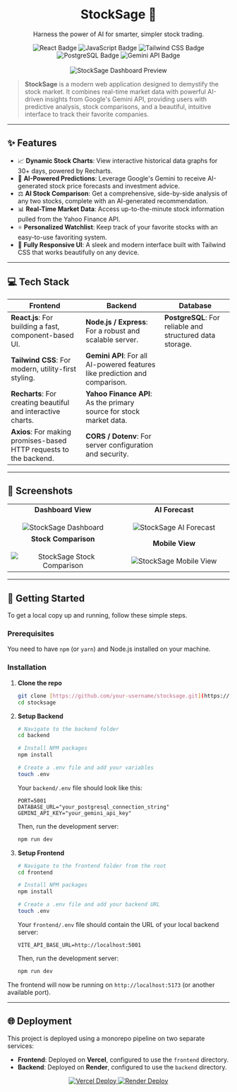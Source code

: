 <div align="center">
  
  <h1>
    StockSage 🌿
  </h1>
  <p>
    Harness the power of AI for smarter, simpler stock trading.
  </p>

  <div>
    <img src="https://img.shields.io/badge/React-20232A?style=for-the-badge&logo=react&logoColor=61DAFB" alt="React Badge" />
    <img src="https://img.shields.io/badge/JavaScript-F7DF1E?style=for-the-badge&logo=javascript&logoColor=black" alt="JavaScript Badge" />
    <img src="https://img.shields.io/badge/Tailwind_CSS-38B2AC?style=for-the-badge&logo=tailwind-css&logoColor=white" alt="Tailwind CSS Badge" />
    <img src="https://img.shields.io/badge/PostgreSQL-316192?style=for-the-badge&logo=postgresql&logoColor=white" alt="PostgreSQL Badge" />
    <img src="https://img.shields.io/badge/Gemini_API-8E44AD?style=for-the-badge&logo=google-gemini&logoColor=white" alt="Gemini API Badge" />
  </div>
</div>

<br>

<div align="center">
  <img src="https://i.imgur.com/your-main-screenshot.png" alt="StockSage Dashboard Preview" />
</div>

> **StockSage** is a modern web application designed to demystify the stock market. It combines real-time market data with powerful AI-driven insights from Google's Gemini API, providing users with predictive analysis, stock comparisons, and a beautiful, intuitive interface to track their favorite companies.

---

## ✨ Features

* 📈 **Dynamic Stock Charts**: View interactive historical data graphs for 30+ days, powered by Recharts.
* 🧠 **AI-Powered Predictions**: Leverage Google's Gemini to receive AI-generated stock price forecasts and investment advice.
* ⚖️ **AI Stock Comparison**: Get a comprehensive, side-by-side analysis of any two stocks, complete with an AI-generated recommendation.
* 📊 **Real-Time Market Data**: Access up-to-the-minute stock information pulled from the Yahoo Finance API.
* ⭐ **Personalized Watchlist**: Keep track of your favorite stocks with an easy-to-use favoriting system.
* 📱 **Fully Responsive UI**: A sleek and modern interface built with Tailwind CSS that works beautifully on any device.

---

## 💻 Tech Stack

| Frontend                                                                                                                              | Backend                                                                                                                                | Database                                                                                                                                     |
| ------------------------------------------------------------------------------------------------------------------------------------- | -------------------------------------------------------------------------------------------------------------------------------------- | -------------------------------------------------------------------------------------------------------------------------------------------- |
| **React.js**: For building a fast, component-based UI.                                                                                | **Node.js / Express**: For a robust and scalable server.                                                                               | **PostgreSQL**: For reliable and structured data storage.                                                                                    |
| **Tailwind CSS**: For modern, utility-first styling.                                                                                    | **Gemini API**: For all AI-powered features like prediction and comparison.                                                            |                                                                                                                                              |
| **Recharts**: For creating beautiful and interactive charts.                                                                            | **Yahoo Finance API**: As the primary source for stock market data.                                                                      |                                                                                                                                              |
| **Axios**: For making promises-based HTTP requests to the backend.                                                                        | **CORS / Dotenv**: For server configuration and security.                                                                                |                                                                                                                                              |

---

## 📸 Screenshots

<div align="center">
  <table>
    <tr>
      <td width="50%" align="center">
        <strong>Dashboard View</strong>
        <br><br>
        <img src="https://i.imgur.com/your-dashboard-image.png" alt="StockSage Dashboard" />
      </td>
      <td width="50%" align="center">
        <strong>AI Forecast</strong>
        <br><br>
        <img src="https://i.imgur.com/your-forecast-image.png" alt="StockSage AI Forecast" />
      </td>
    </tr>
    <tr>
      <td width="50%" align="center">
        <strong>Stock Comparison</strong>
        <br><br>
        <img src="https://i.imgur.com/your-compare-image.png" alt="StockSage Stock Comparison" />
      </td>
      <td width="50%" align="center">
        <strong>Mobile View</strong>
        <br><br>
        <img src="https://i.imgur.com/your-mobile-image.png" alt="StockSage Mobile View" />
      </td>
    </tr>
  </table>
</div>


---

## 🚀 Getting Started

To get a local copy up and running, follow these simple steps.

### Prerequisites

You need to have `npm` (or `yarn`) and Node.js installed on your machine.

### Installation

1.  **Clone the repo**
    ```sh
    git clone [https://github.com/your-username/stocksage.git](https://github.com/your-username/stocksage.git)
    cd stocksage
    ```

2.  **Setup Backend**
    ```sh
    # Navigate to the backend folder
    cd backend

    # Install NPM packages
    npm install

    # Create a .env file and add your variables
    touch .env
    ```
    Your `backend/.env` file should look like this:
    ```env
    PORT=5001
    DATABASE_URL="your_postgresql_connection_string"
    GEMINI_API_KEY="your_gemini_api_key"
    ```
    Then, run the development server:
    ```sh
    npm run dev
    ```

3.  **Setup Frontend**
    ```sh
    # Navigate to the frontend folder from the root
    cd frontend

    # Install NPM packages
    npm install

    # Create a .env file and add your backend URL
    touch .env
    ```
    Your `frontend/.env` file should contain the URL of your local backend server:
    ```env
    VITE_API_BASE_URL=http://localhost:5001
    ```
    Then, run the development server:
    ```sh
    npm run dev
    ```
The frontend will now be running on `http://localhost:5173` (or another available port).

---

## 🌐 Deployment

This project is deployed using a monorepo pipeline on two separate services:

* **Frontend**: Deployed on **Vercel**, configured to use the `frontend` directory.
* **Backend**: Deployed on **Render**, configured to use the `backend` directory.

<div align="center">
  <a href="https://your-vercel-link.vercel.app/">
    <img src="https://img.shields.io/badge/Vercel-000000?style=for-the-badge&logo=vercel&logoColor=white" alt="Vercel Deploy" />
  </a>
  <a href="https://your-render-link.onrender.com/api/companies">
    <img src="https://img.shields.io/badge/Render-46E3B7?style=for-the-badge&logo=render&logoColor=white" alt="Render Deploy" />
  </a>
</div>